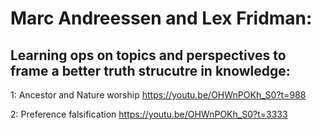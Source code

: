 
# Marc Andreessen and Lex Fridman:


## Learning ops on topics and perspectives to frame a better truth strucutre in knowledge:

1: Ancestor and Nature worship
https://youtu.be/OHWnPOKh_S0?t=988


2: Preference falsification
https://youtu.be/OHWnPOKh_S0?t=3333
